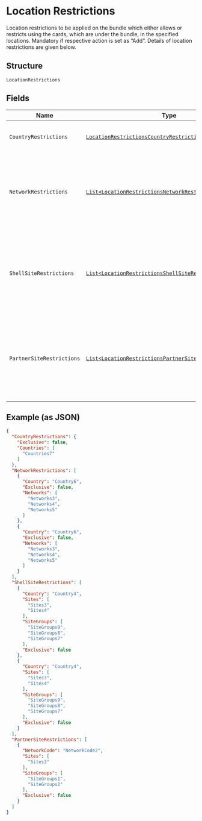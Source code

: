 
# Location Restrictions

Location restrictions to be applied on the bundle which either allows or restricts using the cards, which are under the bundle, in the specified locations.
Mandatory if respective action is set as “Add”.
Details of location restrictions are given below.

## Structure

`LocationRestrictions`

## Fields

| Name | Type | Tags | Description |
|  --- | --- | --- | --- |
| `CountryRestrictions` | [`LocationRestrictionsCountryRestrictions`](../../doc/models/location-restrictions-country-restrictions.md) | Optional | An entity that encapsulate the country restrictions.<br>Optional. |
| `NetworkRestrictions` | [`List<LocationRestrictionsNetworkRestrictionsItems>`](../../doc/models/location-restrictions-network-restrictions-items.md) | Optional | A list of NetworkRestriction entity. Each item in the list encapsulates a network restriction in a given country.<br>Optional.<br>The details of the entity are described below: |
| `ShellSiteRestrictions` | [`List<LocationRestrictionsShellSiteRestrictionsItems>`](../../doc/models/location-restrictions-shell-site-restrictions-items.md) | Optional | A list of ShellSiteRestriction entity. Each item in the list encapsulates a site restriction of Shell network in a given country.<br>Optional.<br>The details of the entity are described below. |
| `PartnerSiteRestrictions` | [`List<LocationRestrictionsPartnerSiteRestrictionsItems>`](../../doc/models/location-restrictions-partner-site-restrictions-items.md) | Optional | A list of PartnerSiteRestriction entity. Each item in the list encapsulates a site restriction of a given partner network.<br>Optional.<br>The details of the entity are described below. |

## Example (as JSON)

```json
{
  "CountryRestrictions": {
    "Exclusive": false,
    "Countries": [
      "Countries7"
    ]
  },
  "NetworkRestrictions": [
    {
      "Country": "Country6",
      "Exclusive": false,
      "Networks": [
        "Networks3",
        "Networks4",
        "Networks5"
      ]
    },
    {
      "Country": "Country6",
      "Exclusive": false,
      "Networks": [
        "Networks3",
        "Networks4",
        "Networks5"
      ]
    }
  ],
  "ShellSiteRestrictions": [
    {
      "Country": "Country4",
      "Sites": [
        "Sites3",
        "Sites4"
      ],
      "SiteGroups": [
        "SiteGroups9",
        "SiteGroups8",
        "SiteGroups7"
      ],
      "Exclusive": false
    },
    {
      "Country": "Country4",
      "Sites": [
        "Sites3",
        "Sites4"
      ],
      "SiteGroups": [
        "SiteGroups9",
        "SiteGroups8",
        "SiteGroups7"
      ],
      "Exclusive": false
    }
  ],
  "PartnerSiteRestrictions": [
    {
      "NetworkCode": "NetworkCode2",
      "Sites": [
        "Sites3"
      ],
      "SiteGroups": [
        "SiteGroups1",
        "SiteGroups2"
      ],
      "Exclusive": false
    }
  ]
}
```

